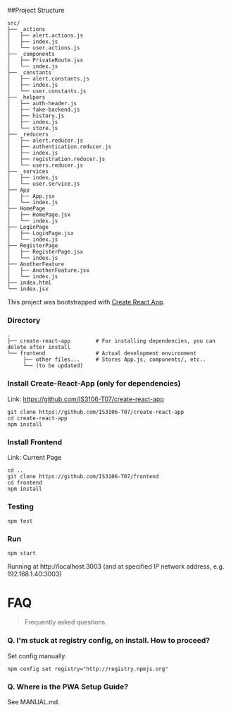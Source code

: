 ##Project Structure
```
src/
├── _actions
│   ├── alert.actions.js
│   ├── index.js
│   └── user.actions.js
├── _components
│   ├── PrivateRoute.jsx
│   └── index.js
├── _constants
│   ├── alert.constants.js
│   ├── index.js
│   └── user.constants.js
├── _helpers
│   ├── auth-header.js
│   ├── fake-backend.js
│   ├── history.js
│   ├── index.js
│   └── store.js
├── _reducers
│   ├── alert.reducer.js
│   ├── authentication.reducer.js
│   ├── index.js
│   ├── registration.reducer.js
│   └── users.reducer.js
├── _services
│   ├── index.js
│   └── user.service.js
├── App
│   ├── App.jsx
│   └── index.js
├── HomePage
│   ├── HomePage.jsx
│   └── index.js
├── LoginPage
│   ├── LoginPage.jsx
│   └── index.js
├── RegisterPage
│   ├── RegisterPage.jsx
│   └── index.js
├── AnotherFeature
│   ├── AnotherFeature.jsx
│   └── index.js
├── index.html
└── index.jsx
```

This project was bootstrapped with [Create React App](https://github.com/facebookincubator/create-react-app).

### Directory
    .
    ├── create-react-app        # For installing dependencies, you can delete after install
    └── frontend                # Actual development environment
         ├── other files...     # Stores App.js, components/, etc..
         └── (to be updated)

### Install Create-React-App (only for dependencies)
Link: https://github.com/IS3106-T07/create-react-app  

    git clone https://github.com/IS3106-T07/create-react-app  
    cd create-react-app  
    npm install  

### Install Frontend
Link: Current Page

    cd ..
    git clone https://github.com/IS3106-T07/frontend
    cd frontend
    npm install

### Testing
    npm test

### Run
    npm start

Running at http://localhost:3003 (and at specified IP network address, e.g. 192.168.1.40:3003)

# FAQ
> Frequently asked questions.

### Q. I'm stuck at registry config, on install. How to proceed?
Set config manually.

    npm config set registry="http://registry.npmjs.org"

### Q. Where is the PWA Setup Guide?
See MANUAL.md.